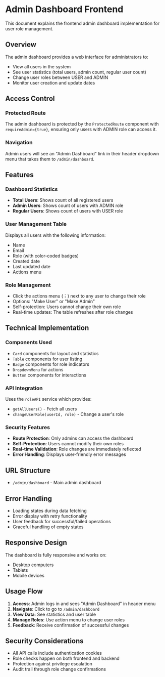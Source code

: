 # Admin Dashboard Frontend

This document explains the frontend admin dashboard implementation for user role management.

## Overview

The admin dashboard provides a web interface for administrators to:
- View all users in the system
- See user statistics (total users, admin count, regular user count)
- Change user roles between USER and ADMIN
- Monitor user creation and update dates

## Access Control

### Protected Route
The admin dashboard is protected by the `ProtectedRoute` component with `requireAdmin={true}`, ensuring only users with ADMIN role can access it.

### Navigation
Admin users will see an "Admin Dashboard" link in their header dropdown menu that takes them to `/admin/dashboard`.

## Features

### Dashboard Statistics
- **Total Users**: Shows count of all registered users
- **Admin Users**: Shows count of users with ADMIN role
- **Regular Users**: Shows count of users with USER role

### User Management Table
Displays all users with the following information:
- Name
- Email
- Role (with color-coded badges)
- Created date
- Last updated date
- Actions menu

### Role Management
- Click the actions menu (⋮) next to any user to change their role
- Options: "Make User" or "Make Admin"
- Self-protection: Users cannot change their own role
- Real-time updates: The table refreshes after role changes

## Technical Implementation

### Components Used
- `Card` components for layout and statistics
- `Table` components for user listing
- `Badge` components for role indicators
- `DropdownMenu` for actions
- `Button` components for interactions

### API Integration
Uses the `roleAPI` service which provides:
- `getAllUsers()` - Fetch all users
- `changeUserRole(userId, role)` - Change a user's role

### Security Features
- **Route Protection**: Only admins can access the dashboard
- **Self-Protection**: Users cannot modify their own roles
- **Real-time Validation**: Role changes are immediately reflected
- **Error Handling**: Displays user-friendly error messages

## URL Structure
- `/admin/dashboard` - Main admin dashboard

## Error Handling
- Loading states during data fetching
- Error display with retry functionality
- User feedback for successful/failed operations
- Graceful handling of empty states

## Responsive Design
The dashboard is fully responsive and works on:
- Desktop computers
- Tablets
- Mobile devices

## Usage Flow

1. **Access**: Admin logs in and sees "Admin Dashboard" in header menu
2. **Navigate**: Click to go to `/admin/dashboard`
3. **View Data**: See statistics and user table
4. **Manage Roles**: Use action menu to change user roles
5. **Feedback**: Receive confirmation of successful changes

## Security Considerations

- All API calls include authentication cookies
- Role checks happen on both frontend and backend
- Protection against privilege escalation
- Audit trail through role change confirmations
